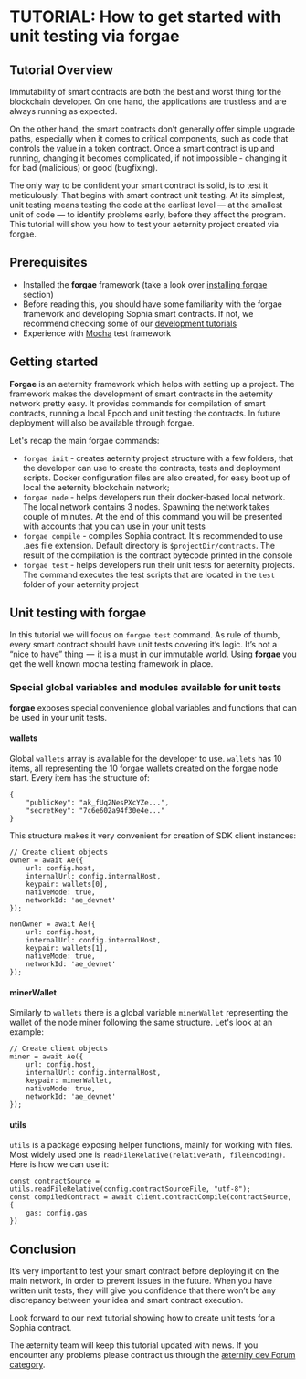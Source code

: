 # TUTORIAL: How to get started with unit testing via forgae
## Tutorial Overview
Immutability of smart contracts are both the best and worst thing for the blockchain developer. On one hand, the applications are trustless and are always running as expected. 

On the other hand, the smart contracts don’t generally offer simple upgrade paths, especially when it comes to critical components, such as code that controls the value in a token contract. Once a smart contract is up and running, changing it becomes complicated, if not impossible - changing it for bad (malicious) or good (bugfixing).

The only way to be confident your smart contract is solid, is to test it meticulously. That begins with smart contract unit testing. At its simplest, unit testing means testing the code at the earliest level — at the smallest unit of code — to identify problems early, before they affect the program.
This tutorial will show you how to test your aeternity project created via forgae.
## Prerequisites
- Installed the **forgae** framework (take a look over [installing forgae](https://dev.aepps.com/tutorials/smart-contract-deployment-in-forgae.html) section)
- Before reading this, you should have some familiarity with the forgae framework and developing Sophia smart contracts. If not, we recommend checking some of our [development tutorials](https://dev.aepps.com/tutorials/README.html)
- Experience with [Mocha](https://mochajs.org/) test framework

## Getting started

**Forgae** is an aeternity framework which helps with setting up a project. The framework makes the development of smart contracts in the aeternity network pretty easy. It provides commands for compilation of smart contracts, running a local Epoch and unit testing the contracts. In future deployment will also be available through forgae.

Let's recap the main forgae commands:
- ```forgae init``` - creates aeternity project structure with a few folders, that the developer can use to create the contracts, tests and deployment scripts. Docker configuration files are also created, for easy boot up of local the aeternity blockchain network;
- ```forgae node``` - helps developers run their docker-based local network. The local network contains 3 nodes. Spawning the network takes couple of minutes. At the end of this command you will be presented with accounts that you can use in your unit tests
- ```forgae compile``` - compiles Sophia contract. It's recommended to use .aes file extension. Default directory is `$projectDir/contracts`. The result of the compilation is the contract bytecode printed in the console
- ```forgae test``` - helps developers run their unit tests for aeternity projects. The command executes the test scripts that are located in the `test` folder of your aeternity project

## Unit testing with forgae

In this tutorial we will focus on ```forgae test``` command.
As rule of thumb, every smart contract should have unit tests covering it’s logic. It’s not a “nice to have” thing  —  it is a must in our immutable world. Using **forgae** you get the well known mocha testing framework in place. 

### Special global variables and modules available for unit tests

**forgae** exposes special convenience global variables and functions that can be used in your unit tests.
#### wallets
Global `wallets` array is available for the developer to use. `wallets` has 10 items, all representing the 10 forgae wallets created on the forgae node start. Every item has the structure of:
```
{
	"publicKey": "ak_fUq2NesPXcYZe...",
	"secretKey": "7c6e602a94f30e4e..."
}
```

This structure makes it very convenient for creation of SDK client instances:
```
// Create client objects
owner = await Ae({
	url: config.host,
	internalUrl: config.internalHost,
	keypair: wallets[0],
	nativeMode: true,
	networkId: 'ae_devnet'
});

nonOwner = await Ae({
	url: config.host,
	internalUrl: config.internalHost,
	keypair: wallets[1],
	nativeMode: true,
	networkId: 'ae_devnet'
});
```
#### minerWallet
Similarly to ```wallets``` there is a global variable ```minerWallet``` representing the wallet of the node miner following the same structure. Let's look at an example:
```
// Create client objects
miner = await Ae({
	url: config.host,
	internalUrl: config.internalHost,
	keypair: minerWallet,
	nativeMode: true,
	networkId: 'ae_devnet'
});
```

#### utils
```utils``` is a package exposing helper functions, mainly for working with files. Most widely used one is ```readFileRelative(relativePath, fileEncoding)```. Here is how we can use it:
```
const contractSource = utils.readFileRelative(config.contractSourceFile, "utf-8");
const compiledContract = await client.contractCompile(contractSource, {
	gas: config.gas
})
```

## Conclusion
It’s very important to test your smart contract before deploying it on the main network, in order to prevent issues in the future. When you have written unit tests, they will give you confidence that there won’t be any discrepancy between your idea and smart contract execution.

Look forward to our next tutorial showing how to create unit tests for a Sophia contract.
 
The æternity team will keep this tutorial updated with news. If you encounter any problems please contract us through the [æternity dev Forum category](https://forum.aeternity.com/c/development).
